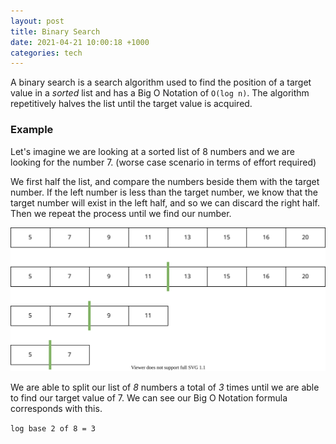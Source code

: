 ```yaml
---
layout: post
title: Binary Search
date: 2021-04-21 10:00:18 +1000
categories: tech
---
```


A binary search is a search algorithm used to find the position of a target
value in a _sorted_ list and has a Big O Notation of `O(log n)`. The algorithm
repetitively halves the list until the target value is acquired.

### Example

Let's imagine we are looking at a sorted list of 8 numbers and we are looking
for the number 7. (worse case scenario in terms of effort required)

We first half the list, and compare the numbers beside them with the target
number. If the left number is less than the target number, we know that the
target number will exist in the left half, and so we can discard the right half.
Then we repeat the process until we find our number.

![binary search diagram](/images/binary_search.svg)

We are able to split our list of _8_ numbers a total of _3_ times until we are
able to find our target value of 7. We can see our Big O Notation formula
corresponds with this.

`log base 2 of 8 = 3`
